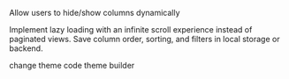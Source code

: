 Allow users to hide/show columns dynamically

<!-- Allow users to sort by multiple columns -->

Implement lazy loading with an infinite scroll experience instead of paginated views.
Save column order, sorting, and filters in local storage or backend.

<!-- clear sorting popup (important) -->

change theme code
theme builder
<!-- row checkbox selection (single/all) (important) -->

<!-- column width (important) -->
